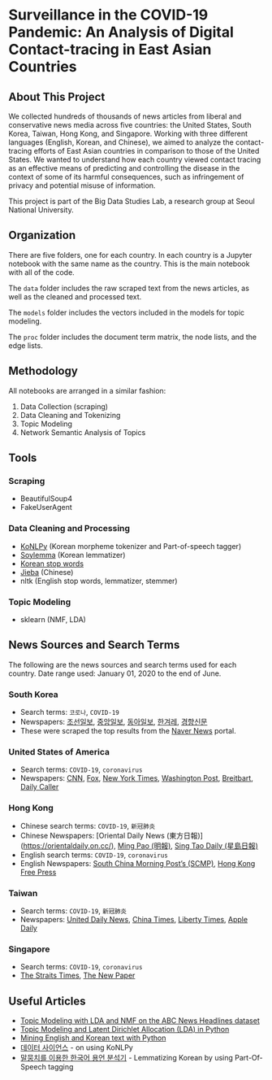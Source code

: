 # Surveillance in the COVID-19 Pandemic: An Analysis of Digital Contact-tracing in East Asian Countries

## About This Project
We collected hundreds of thousands of news articles from liberal and conservative news media across five countries: the United States, South Korea, Taiwan, Hong Kong, and Singapore. Working with three different languages (English, Korean, and Chinese), we aimed to analyze the contact-tracing efforts of East Asian countries in comparison to those of the United States. We wanted to understand how each country viewed contact tracing as an effective means of predicting and controlling the disease in the context of some of its harmful consequences, such as infringement of privacy and potential misuse of information.

This project is part of the Big Data Studies Lab, a research group at Seoul National University.

## Organization
There are five folders, one for each country. In each country is a Jupyter notebook with the same name as the country. This is the main notebook with all of the code.

The `data` folder includes the raw scraped text from the news articles, as well as the cleaned and processed text.

The `models` folder includes the vectors included in the models for topic modeling.

The `proc` folder includes the document term matrix, the node lists, and the edge lists. 


## Methodology
All notebooks are arranged in a similar fashion:
1. Data Collection (scraping)
2. Data Cleaning and Tokenizing
3. Topic Modeling
4. Network Semantic Analysis of Topics

## Tools

### Scraping
* BeautifulSoup4
* FakeUserAgent

### Data Cleaning and Processing
* [KoNLPy](https://konlpy.org/en/latest/) (Korean morpheme tokenizer and Part-of-speech tagger)
* [Soylemma](https://pypi.org/project/soylemma/) (Korean lemmatizer)
* [Korean stop words](https://github.com/stopwords-iso/stopwords-ko)
* [Jieba](https://github.com/fxsjy/jieba) (Chinese)
* nltk (English stop words, lemmatizer, stemmer)

### Topic Modeling
* sklearn (NMF, LDA)


## News Sources and Search Terms
The following are the news sources and search terms used for each country.
Date range used: January 01, 2020 to the end of June.

### South Korea

* Search terms: `코로나`, `COVID-19`
* Newspapers: [조선일보](http://www.chosun.com/), [중앙일보](https://joongang.joins.com/), [동아일보](https://www.donga.com/), [한겨레](http://www.hani.co.kr/), [경향신문](http://www.khan.co.kr/)
* These were scraped the top results from the [Naver News](https://news.naver.com/) portal.


### United States of America

* Search terms: `COVID-19`, `coronavirus`
* Newspapers: [CNN](https://edition.cnn.com/), [Fox](https://www.foxnews.com/), [New York Times](https://www.nytimes.com/), [Washington Post](https://www.washingtonpost.com/), [Breitbart](https://www.breitbart.com/), [Daily Caller](https://dailycaller.com/)


### Hong Kong
* Chinese search terms: `COVID-19`, `新冠肺炎`
* Chinese Newspapers: [Oriental Daily News (東方日報)]	(https://orientaldaily.on.cc/), [Ming Pao (明報)](https://www.mingpao.com/), [Sing Tao Daily (星島日報)](https://std.stheadline.com/)
* English search terms: `COVID-19`, `coronavirus`
* English Newspapers: [South China Morning Post’s (SCMP)](https://www.scmp.com/news/hong-kong), [Hong Kong Free Press](https://hongkongfp.com/)


### Taiwan
* Search terms: `COVID-19`, `新冠肺炎`
* Newspapers: [United Daily News](https://udn.com/news/index), [China Times](https://www.chinatimes.com/?chdtv), [Liberty Times](https://www.ltn.com.tw/), [Apple Daily](https://tw.appledaily.com/)



### Singapore
* Search terms: `COVID-19`, `coronavirus`
* [The Straits Times](https://www.straitstimes.com/), [The New Paper](https://www.tnp.sg/)



## Useful Articles

* [Topic Modeling with LDA and NMF on the ABC News Headlines dataset](https://medium.com/ml2vec/topic-modeling-is-an-unsupervised-learning-approach-to-clustering-documents-to-discover-topics-fdfbf30e27df)
* [Topic Modeling and Latent Dirichlet Allocation (LDA) in Python](https://towardsdatascience.com/topic-modeling-and-latent-dirichlet-allocation-in-python-9bf156893c24)
* [Mining English and Korean text with Python](https://www.lucypark.kr/courses/2015-ba/text-mining.html)
* [데이터 사이언스](https://ehfgk78.github.io/2018/01/23/DataScience08-KoNLPy/) - on using KoNLPy
* [말뭉치를 이용한 한국어 용언 분석기](https://lovit.github.io/nlp/2019/01/22/trained_kor_lemmatizer/) - Lemmatizing Korean by using Part-Of-Speech tagging



